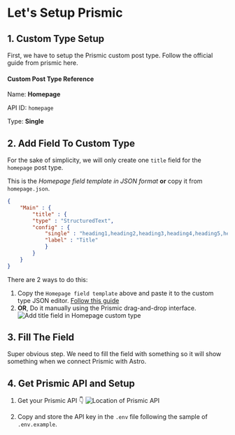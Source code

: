 # Let's Setup Prismic

## 1. Custom Type Setup
First, we have to setup the Prismic custom post type.
Follow the official guide from prismic here.

#### Custom Post Type Reference
Name: **Homepage**

API ID: `homepage`

Type: **Single**

## 2. Add Field To Custom Type
For the sake of simplicity, we will only create one `title` field for the `homepage` post type.	

This is the *Homepage field template in JSON format* **or** copy it from `homepage.json`.
```json
{
	"Main" : {
		"title" : {
		"type" : "StructuredText",
		"config" : {
			"single" : "heading1,heading2,heading3,heading4,heading5,heading6",
			"label" : "Title"
			}
		}
	}
}
```

There are 2 ways to do this:
1. Copy the `Homepage field template` above and paste it to the custom type JSON editor. [Follow this guide](https://prismic.io/docs/core-concepts/content-modeling-with-json)
2. **OR**, Do it manually using the Prismic drag-and-drop interface.
![Add title field in Homepage custom type](/assets/images/homepage-field.png "Homepage Field Setting")

## 3. Fill The Field
Super obvious step.
We need to fill the field with something so it will show something when we connect Prismic with Astro.

## 4. Get Prismic API and Setup
1. Get your Prismic API 👇
![Location of Prismic API](/assets/images/prismic-api-screen.png "Prismic API")

2. Copy and store the API key in the `.env` file following the sample of `.env.example`.
